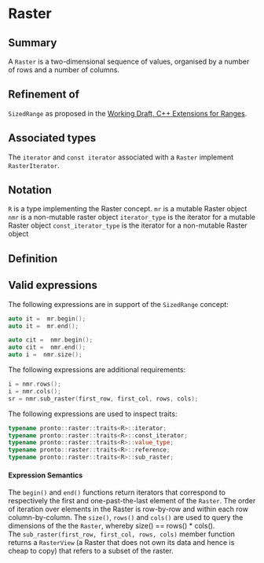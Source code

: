 # Raster 

## Summary
A `Raster` is a two-dimensional sequence of values, organised by a number of rows and a number of columns.

## Refinement of
`SizedRange` as proposed in the [Working Draft, C++ Extensions for Ranges](http://open-std.org/JTC1/SC22/WG21/docs/papers/2016/n4569.pdf).

## Associated types
The `iterator` and `const iterator` associated with a `Raster` implement `RasterIterator`.

## Notation
`R` is a type implementing the Raster concept.
`mr` is a mutable Raster object
`nmr` is a non-mutable raster object 
`iterator_type` is the iterator for a mutable Raster object
`const_iterator_type` is the iterator for a non-mutable Raster object

## Definition

## Valid expressions
The following expressions are in support of the `SizedRange` concept:

```cpp
auto it =  mr.begin();
auto it =  mr.end();

auto cit =  nmr.begin();
auto cit =  nmr.end();
auto i =  nmr.size(); 
```

The following expressions are additional requirements:
```cpp
i = nmr.rows();
i = nmr.cols();
sr = nmr.sub_raster(first_row, first_col, rows, cols);
```

The following expressions are used to inspect  traits:
```cpp
typename pronto::raster::traits<R>::iterator;
typename pronto::raster::traits<R>::const_iterator;
typename pronto::raster::traits<R>::value_type;
typename pronto::raster::traits<R>::reference;
typename pronto::raster::traits<R>::sub_raster;
```

#### Expression Semantics
The `begin()` and `end()` functions return iterators that correspond to respectively the first and one-past-the-last element of the `Raster`. The order of iteration over elements in the Raster is row-by-row and within each row column-by-column.  The `size()`, `rows()` and `cols()` are used to query the dimensions of the the `Raster`, whereby size() == rows() * cols().  
The `sub_raster(first_row, first_col, rows, cols)` member function returns a `RasterView` (a Raster that does not own its data and hence is cheap to copy) that refers to a subset of the raster.